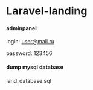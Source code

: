 # Laravel-landing

#### adminpanel
login: user@mail.ru

password: 123456

#### dump mysql database
land_database.sql